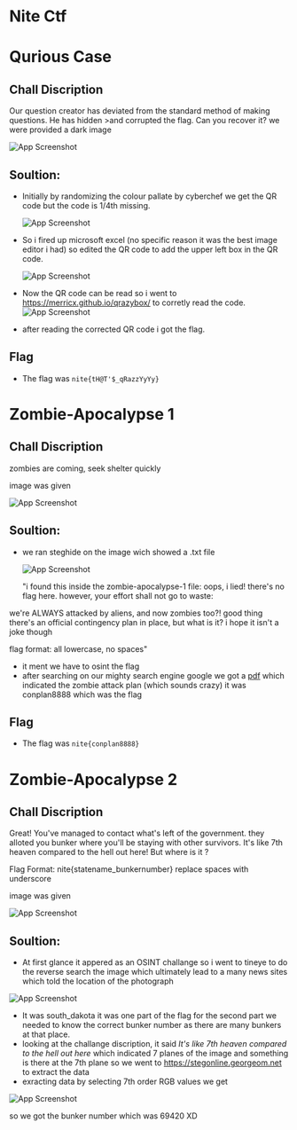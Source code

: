 # Nite Ctf


# Qurious Case
## Chall Discription
   Our question creator has deviated from the standard method of making questions. He has hidden >and corrupted the flag. Can you recover it?
   we were provided a dark image


 ![App Screenshot](https://github.com/ayushvarma000ooo/Nite-Ctf/blob/main/HelloDarknessMyOldFriend%20(1).png)
 
## Soultion:
- Initially by randomizing the colour pallate by cyberchef we get the QR code but the code is 1/4th missing.
  
  ![App Screenshot](https://github.com/ayushvarma000ooo/Nite-Ctf/blob/main/download%20(1).png)
  
- So i fired up microsoft excel (no specific reason it was the best image editor i had) so edited the QR code to add the upper left box in the QR code.
  <!---![App Screenshot](https://github.com/ayushvarma000ooo/Nite-Ctf/blob/main/QR%20code%20excel.PNG)--->
  ![App Screenshot](https://github.com/ayushvarma000ooo/Nite-Ctf/blob/main/QR%20code%20excel.PNG)
- Now the QR code can be read so i went to https://merricx.github.io/qrazybox/ to corretly read the code.
  ![App Screenshot](https://github.com/ayushvarma000ooo/Nite-Ctf/blob/main/Qurious%20case.PNG)
- after reading the corrected QR code i got the flag.
## Flag
- The flag was ```nite{tH@T'$_qRazzYyYy}```

# Zombie-Apocalypse 1
## Chall Discription
   zombies are coming, seek shelter quickly
   
   image was given
   
   ![App Screenshot](https://github.com/ayushvarma000ooo/Nite-Ctf/blob/main/Zombie-Apocalypse%201/1%20zombies.jpg)
   
## Soultion:
- we ran steghide on the image wich showed a .txt file
 
  ![App Screenshot](https://github.com/ayushvarma000ooo/Nite-Ctf/blob/main/Zombie-Apocalypse%201/unknown%20(1).png)
  
  "i found this inside the zombie-apocalypse-1 file:
oops, i lied! there's no flag here. however, your effort shall not go to waste:

we're ALWAYS attacked by aliens, and now zombies too?!
good thing there's an official contingency plan in place, but what is it? i hope it isn't a joke though

flag format: all lowercase, no spaces"
- it ment we have to osint the flag 
- after searching on our mighty search engine google we got a [pdf](https://www.stratcom.mil/Portals/8/Documents/FOIA/CONPLAN_8888-11.pdf?ver=2016-10-17-114016-887) which indicated the zombie attack plan (which sounds crazy) it was conplan8888 which was the flag

## Flag
- The flag was ```nite{conplan8888}```

# Zombie-Apocalypse 2
## Chall Discription

Great! You've managed to contact what's left of the government. they alloted you bunker where you'll be staying with other survivors. It's like 7th heaven compared to the hell out here! But where is it ?

Flag Format: nite{statename_bunkernumber} replace spaces with underscore

image was given

![App Screenshot](https://github.com/ayushvarma000ooo/Nite-Ctf/blob/main/Zombie-Apocalypse%201/1%20zombies.jpg)

## Soultion:
- At first glance it appered as an OSINT challange so i went to tineye to do the reverse search the image which ultimately lead to a many news sites which told the location of the photograph

 ![App Screenshot](https://github.com/ayushvarma000ooo/Nite-Ctf/blob/main/Zombie-Apocalypse%201/unknown%20(1).png)
 
- It was south_dakota it was one part of the flag for the second part we needed to know the correct bunker number as there are many bunkers at that place.
- looking at the challange discription, it said _It's like 7th heaven compared to the hell out here_ which indicated 7 planes of the image and something is there at the 7th plane so we went to https://stegonline.georgeom.net to extract the data
- exracting data by selecting 7th order RGB values we get  
 
 ![App Screenshot](https://github.com/ayushvarma000ooo/Nite-Ctf/blob/main/Zombie-Apocalypse%201/unknown%20(1).png)
 
 so we got the bunker number which was 69420 XD




  
   
